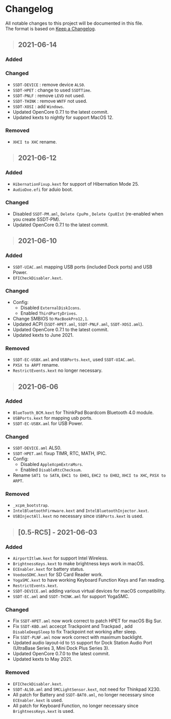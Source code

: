 # Changelog

All notable changes to this project will be documented in this file.  
The format is based on [Keep a Changelog](https://keepachangelog.com/en/1.0.0/).

> ## 2021-06-14

### Added

### Changed

- `SSDT-DEVICE` : remove device `ALS0`.
- `SSDT-HPET` : change to used `SSDTTime`.
- `SSDT-PNLF` : remove `LEVD` not used.
- `SSDT-THINK` : remove `WNTF` not used.
- `SSDT-XOSI` : add `Windows`.
- Updated OpenCore 0.7.1 to the latest commit.
- Updated kexts to nightly for support MacOS 12.

### Removed

- `XHCI to XHC` rename.

> ## 2021-06-12

### Added

- `HibernationFixup.kext` for support of Hibernation Mode 25.
- `AudioDxe.efi` for aduio boot.

### Changed

- Disabled `SSDT-PM.aml`, `Delete CpuPm` , `Delete Cpu0Ist` (re-enabled when you create SSDT-PM).
- Updated OpenCore 0.7.1 to the latest commit.

> ## 2021-06-10

### Added

- `SSDT-UIAC.aml` mapping USB ports (included Dock ports) and USB Power.
- `EFICheckDisabler.kext`.

### Changed

- Config:
  - Disabled `ExternalDiskIcons`.
  - Enabled `ThirdPartyDrives`.
- Change SMBIOS to `MacBookPro12,1`.
- Updated ACPI (`SSDT-HPET.aml`, `SSDT-PNLF.aml`, `SSDT-XOSI.aml`).
- Updated OpenCore 0.7.1 to the latest commit.
- Updated kexts to June 2021.

### Removed

- `SSDT-EC-USBX.aml` and `USBPorts.kext`, used `SSDT-UIAC.aml`.
- `PXSX to ARPT` rename.
- `RestrictEvents.kext` no longer necessary.

> ## 2021-06-06

### Added

- `BlueTooth_BCM.kext` for ThinkPad Boardcom Bluetooth 4.0 module.
- `USBPorts.kext` for mapping usb ports.
- `SSDT-EC-USBX.aml` for USB Power.

### Changed

- `SSDT-DEVICE.aml` ALS0.
- `SSDT-HPET.aml` fixup TIMR, RTC, MATH, IPIC.
- Config:
  - Disabled `AppleXcpmExtraMsrs`.
  - Enabled `DisableRtcChecksum`.
- Rename `SAT1 to SATA`, `EHC1 to EH01`, `EHC2 to EH02`, `XHCI to XHC`, `PXSX to ARPT`.

### Removed

- `_xcpm_bootstrap`.
- `IntelBluetoothFirmware.kext` and `IntelBluetoothInjector.kext`.
- `USBInjectAll.kext` no necessary since `USBPorts.kext` is used.

> ## [0.5-RC5] - 2021-06-03

### Added

- `AirportItlwm.kext` for support Intel Wireless.
- `BrightnessKeys.kext` to make brightness keys work in macOS.
- `ECEnabler.kext` for battery status.
- `VoodooSDHC.kext` for SD Card Reader work.
- `YogaSMC.kext` to have working Keyboard Function Keys and Fan reading.
- `RestrictEvents.kext`.
- `SSDT-DEVICE.aml` adding various virtual devices for macOS compatibility.
- `SSDT-EC.aml` and `SSDT-THINK.aml` for support YogaSMC.

### Changed

- Fix `SSDT-HPET.aml` now work correct to patch HPET for macOS Big Sur.
- Fix `SSDT-KBD.aml` accecpt Trackpoint and Trackpad , add `DisableDeepSleep` to fix Trackpoint not working after sleep.
- Fix `SSDT-PLNF.aml` now work correct with maximum backlight.
- Updated audio layout-id to `55` support for Dock Station Audio Port (UltraBase Series 3, Mini Dock Plus Series 3).
- Updated OpenCore 0.7.0 to the latest commit.
- Updated kexts to May 2021.

### Removed

- `EFICheckDisabler.kext`.
- `SSDT-ALS0.aml` and `SMCLightSensor.kext`, not need for Thinkpad X230.
- All patch for Battery and `SSDT-BAT0.aml`, no longer necessary since `ECEnabler.kext` is used.
- All patch for Keyboard Function, no longer necessary since `BrightnessKeys.kext` is used.
